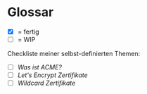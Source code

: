 # Glossar

- [x] = fertig
- [ ] = WIP

Checkliste meiner selbst-definierten Themen:

- [ ] *Was ist ACME?*
- [ ] *Let's Encrypt Zertifikate*
- [ ] *Wildcard Zertifikate*